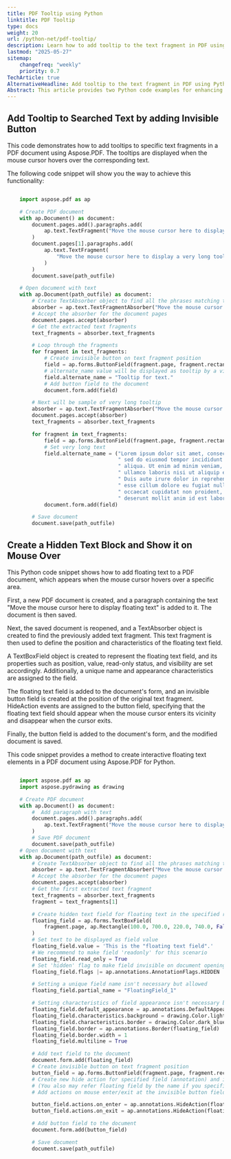 ```yaml
---
title: PDF Tooltip using Python
linktitle: PDF Tooltip
type: docs
weight: 20
url: /python-net/pdf-tooltip/
description: Learn how to add tooltip to the text fragment in PDF using Python and Aspose.PDF
lastmod: "2025-05-27"
sitemap:
    changefreq: "weekly"
    priority: 0.7
TechArticle: true 
AlternativeHeadline: Add tooltip to the text fragment in PDF using Python
Abstract: This article provides two Python code examples for enhancing interactivity in PDF documents using the Aspose.PDF library. The first example demonstrates how to add tooltips to specific text fragments within a PDF. This is achieved by creating invisible button fields over the text fragments, where the `alternate_name` property is set to define the tooltip content. This allows tooltips to appear when users hover their mouse over the designated text.The second example extends this interactivity by showing how to create floating text blocks that become visible when the mouse hovers over a specified area. The process begins with creating a new PDF document containing a text fragment. This fragment's position is then used to define a hidden `TextBoxField` that displays specified text. An invisible button field is created at the position of the original text fragment, and HideAction events are assigned to it. These events dictate that the floating text block appears when the mouse enters the area and disappears when it exits.
---
```


## Add Tooltip to Searched Text by adding Invisible Button

This code demonstrates how to add tooltips to specific text fragments in a PDF document using Aspose.PDF. The tooltips are displayed when the mouse cursor hovers over the corresponding text.

The following code snippet will show you the way to achieve this functionality:

```python

    import aspose.pdf as ap

    # Create PDF document
    with ap.Document() as document:
        document.pages.add().paragraphs.add(
            ap.text.TextFragment("Move the mouse cursor here to display a tooltip")
        )
        document.pages[1].paragraphs.add(
            ap.text.TextFragment(
                "Move the mouse cursor here to display a very long tooltip"
            )
        )
        document.save(path_outfile)

    # Open document with text
    with ap.Document(path_outfile) as document:
        # Create TextAbsorber object to find all the phrases matching the regular expression
        absorber = ap.text.TextFragmentAbsorber("Move the mouse cursor here to display a tooltip")
        # Accept the absorber for the document pages
        document.pages.accept(absorber)
        # Get the extracted text fragments
        text_fragments = absorber.text_fragments

        # Loop through the fragments
        for fragment in text_fragments:
            # Create invisible button on text fragment position
            field = ap.forms.ButtonField(fragment.page, fragment.rectangle)
            # alternate_name value will be displayed as tooltip by a viewer application
            field.alternate_name = "Tooltip for text."
            # Add button field to the document
            document.form.add(field)

        # Next will be sample of very long tooltip
        absorber = ap.text.TextFragmentAbsorber("Move the mouse cursor here to display a very long tooltip")
        document.pages.accept(absorber)
        text_fragments = absorber.text_fragments

        for fragment in text_fragments:
            field = ap.forms.ButtonField(fragment.page, fragment.rectangle)
            # Set very long text
            field.alternate_name = ("Lorem ipsum dolor sit amet, consectetur adipiscing elit,"
                                    " sed do eiusmod tempor incididunt ut labore et dolore magna"
                                    " aliqua. Ut enim ad minim veniam, quis nostrud exercitation"
                                    " ullamco laboris nisi ut aliquip ex ea commodo consequat."
                                    " Duis aute irure dolor in reprehenderit in voluptate velit"
                                    " esse cillum dolore eu fugiat nulla pariatur. Excepteur sint"
                                    " occaecat cupidatat non proident, sunt in culpa qui officia"
                                    " deserunt mollit anim id est laborum.")
            document.form.add(field)

        # Save document
        document.save(path_outfile)
```

## Create a Hidden Text Block and Show it on Mouse Over

This Python code snippet shows how to add floating text to a PDF document, which appears when the mouse cursor hovers over a specific area.

First, a new PDF document is created, and a paragraph containing the text "Move the mouse cursor here to display floating text" is added to it. The document is then saved.

Next, the saved document is reopened, and a TextAbsorber object is created to find the previously added text fragment. This text fragment is then used to define the position and characteristics of the floating text field.

A TextBoxField object is created to represent the floating text field, and its properties such as position, value, read-only status, and visibility are set accordingly. Additionally, a unique name and appearance characteristics are assigned to the field.

The floating text field is added to the document's form, and an invisible button field is created at the position of the original text fragment. HideAction events are assigned to the button field, specifying that the floating text field should appear when the mouse cursor enters its vicinity and disappear when the cursor exits.

Finally, the button field is added to the document's form, and the modified document is saved.

This code snippet provides a method to create interactive floating text elements in a PDF document using Aspose.PDF for Python.

```python

    import aspose.pdf as ap
    import aspose.pydrawing as drawing

    # Create PDF document
    with ap.Document() as document:
        #  Add paragraph with text
        document.pages.add().paragraphs.add(
            ap.text.TextFragment("Move the mouse cursor here to display floating text")
        )
        # Save PDF document
        document.save(path_outfile)
    # Open document with text
    with ap.Document(path_outfile) as document:
        # Create TextAbsorber object to find all the phrases matching the regular expression
        absorber = ap.text.TextFragmentAbsorber("Move the mouse cursor here to display floating text")
        # Accept the absorber for the document pages
        document.pages.accept(absorber)
        # Get the first extracted text fragment
        text_fragments = absorber.text_fragments
        fragment = text_fragments[1]

        # Create hidden text field for floating text in the specified rectangle of the page
        floating_field = ap.forms.TextBoxField(
            fragment.page, ap.Rectangle(100.0, 700.0, 220.0, 740.0, False)
        )
        # Set text to be displayed as field value
        floating_field.value = 'This is the "floating text field".'
        # We recommend to make field 'readonly' for this scenario
        floating_field.read_only = True
        # Set 'hidden' flag to make field invisible on document opening
        floating_field.flags |= ap.annotations.AnnotationFlags.HIDDEN

        # Setting a unique field name isn't necessary but allowed
        floating_field.partial_name = "FloatingField_1"

        # Setting characteristics of field appearance isn't necessary but makes it better
        floating_field.default_appearance = ap.annotations.DefaultAppearance("Helv", 10, drawing.Color.blue)
        floating_field.characteristics.background = drawing.Color.light_blue
        floating_field.characteristics.border = drawing.Color.dark_blue
        floating_field.border = ap.annotations.Border(floating_field)
        floating_field.border.width = 1
        floating_field.multiline = True

        # Add text field to the document
        document.form.add(floating_field)
        # Create invisible button on text fragment position
        button_field = ap.forms.ButtonField(fragment.page, fragment.rectangle)
        # Create new hide action for specified field (annotation) and invisibility flag.
        # (You also may refer floating field by the name if you specified it above.)
        # Add actions on mouse enter/exit at the invisible button field

        button_field.actions.on_enter = ap.annotations.HideAction(floating_field, False)
        button_field.actions.on_exit = ap.annotations.HideAction(floating_field)

        # Add button field to the document
        document.form.add(button_field)

        # Save document
        document.save(path_outfile)
```